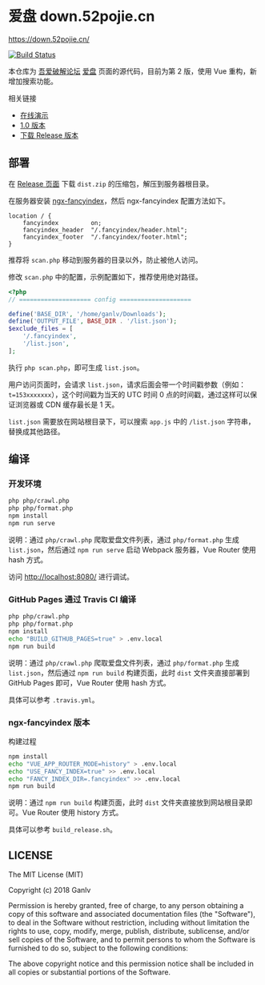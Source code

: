 # 爱盘 down.52pojie.cn

<https://down.52pojie.cn/>

[![Build Status](https://travis-ci.org/ganlvtech/down_52pojie_cn.svg?branch=master)](https://travis-ci.org/ganlvtech/down_52pojie_cn)

本仓库为 [吾爱破解论坛](https://www.52pojie.cn/) [爱盘](https://down.52pojie.cn/) 页面的源代码，目前为第 2 版，使用 Vue 重构，新增加搜索功能。

相关链接

* [在线演示](https://ganlvtech.github.io/down_52pojie_cn/)
* [1.0 版本](https://github.com/ganlvtech/down_52pojie_cn/tree/1.0)
* [下载 Release 版本](https://github.com/ganlvtech/down_52pojie_cn/releases)

## 部署

在 [Release 页面](https://github.com/ganlvtech/down_52pojie_cn/releases) 下载 `dist.zip` 的压缩包，解压到服务器根目录。

在服务器安装 [ngx-fancyindex](https://github.com/aperezdc/ngx-fancyindex)，然后 ngx-fancyindex 配置方法如下。

```nginx
location / {
    fancyindex         on;
    fancyindex_header  "/.fancyindex/header.html";
    fancyindex_footer  "/.fancyindex/footer.html";
}
```

推荐将 `scan.php` 移动到服务器的目录以外，防止被他人访问。

修改 `scan.php` 中的配置，示例配置如下，推荐使用绝对路径。

```php
<?php
// ==================== config ====================

define('BASE_DIR', '/home/ganlv/Downloads');
define('OUTPUT_FILE', BASE_DIR . '/list.json');
$exclude_files = [
    '/.fancyindex',
    '/list.json',
];
```

执行 `php scan.php`，即可生成 `list.json`。

用户访问页面时，会请求 `list.json`，请求后面会带一个时间戳参数（例如：`t=153xxxxxxx`），这个时间戳为当天的 UTC 时间 0 点的时间戳，通过这样可以保证浏览器或 CDN 缓存最长是 1 天。

`list.json` 需要放在网站根目录下，可以搜索 `app.js` 中的 `/list.json` 字符串，替换成其他路径。

## 编译

### 开发环境

```bash
php php/crawl.php
php php/format.php
npm install
npm run serve
```

说明：通过 `php/crawl.php` 爬取爱盘文件列表，通过 `php/format.php` 生成 `list.json`，然后通过 `npm run serve` 启动 Webpack 服务器，Vue Router 使用 hash 方式。

访问 <http://localhost:8080/> 进行调试。

### GitHub Pages 通过 Travis CI 编译

```bash
php php/crawl.php
php php/format.php
npm install
echo "BUILD_GITHUB_PAGES=true" > .env.local
npm run build
```

说明：通过 `php/crawl.php` 爬取爱盘文件列表，通过 `php/format.php` 生成 `list.json`，然后通过 `npm run build` 构建页面，此时 `dist` 文件夹直接部署到 GitHub Pages 即可，Vue Router 使用 hash 方式。

具体可以参考 `.travis.yml`。

### ngx-fancyindex 版本

构建过程

```bash
npm install
echo "VUE_APP_ROUTER_MODE=history" > .env.local
echo "USE_FANCY_INDEX=true" >> .env.local
echo "FANCY_INDEX_DIR=.fancyindex" >> .env.local
npm run build
```

说明：通过 `npm run build` 构建页面，此时 `dist` 文件夹直接放到网站根目录即可。Vue Router 使用 history 方式。

具体可以参考 `build_release.sh`。

## LICENSE

The MIT License (MIT)

Copyright (c) 2018 Ganlv

Permission is hereby granted, free of charge, to any person obtaining a copy
of this software and associated documentation files (the "Software"), to deal
in the Software without restriction, including without limitation the rights
to use, copy, modify, merge, publish, distribute, sublicense, and/or sell
copies of the Software, and to permit persons to whom the Software is
furnished to do so, subject to the following conditions:

The above copyright notice and this permission notice shall be included in
all copies or substantial portions of the Software.